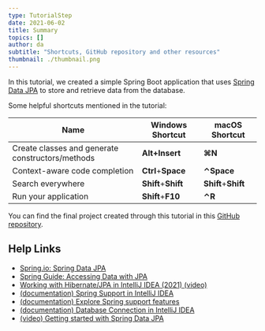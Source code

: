 ```yaml
---
type: TutorialStep
date: 2021-06-02
title: Summary
topics: []
author: da
subtitle: "Shortcuts, GitHub repository and other resources"
thumbnail: ./thumbnail.png
---
```


In this tutorial, we created a simple Spring Boot application that uses [Spring Data JPA](https://spring.io/projects/spring-data-jpa) to store and retrieve data from the database.

Some helpful shortcuts mentioned in the tutorial:

| Name                                             | Windows Shortcut    | macOS Shortcut      |
| ------------------------------------------------ | ------------------- | ------------------- |
| Create classes and generate constructors/methods | **Alt+Insert**      | **⌘N**              |
| Context-aware code completion                    | **Ctrl**+**Space**  | **⌃Space**          |
| Search everywhere                                | **Shift**+**Shift** | **Shift**+**Shift** |
| Run your application                             | **Shift**+**F10**   | **⌃R**              |

You can find the final project created through this tutorial in this [GitHub repository](https://github.com/daliasheasha/SpringDataJPA).

## Help Links

- [Spring.io: Spring Data JPA](https://spring.io/projects/spring-data-jpa)
- [Spring Guide: Accessing Data with JPA](https://spring.io/guides/gs/accessing-data-jpa/)
- [Working with Hibernate/JPA in IntelliJ IDEA (2021) (video)](https://youtu.be/QJddHc41xrM)
- [(documentation) Spring Support in IntelliJ IDEA](https://www.jetbrains.com/help/idea/spring-support.html)
- [(documentation) Explore Spring support features](https://www.jetbrains.com/help/idea/spring-support-tutorial.html)
- [(documentation) Database Connection in IntelliJ IDEA](https://www.jetbrains.com/help/idea/connecting-to-a-database.html)
- [(video) Getting started with Spring Data JPA](https://www.youtube.com/watch?v=wuX2ESOy-Ts)
